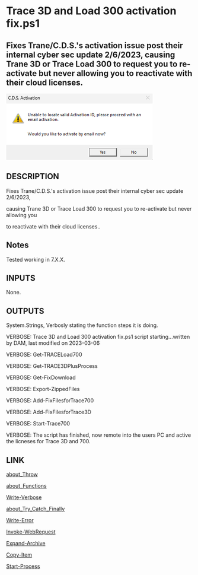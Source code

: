 # Trace 3D and Load 300 activation fix.ps1

## Fixes Trane/C.D.S.'s activation issue post their internal cyber sec update 2/6/2023, causing Trane 3D or Trace Load 300 to request you to re-activate but never allowing you to reactivate with their cloud licenses.

![1678112611338](image/Cant-Activate-License/1678112611338.png)

## DESCRIPTION

Fixes Trane/C.D.S.'s activation issue post their internal cyber sec update 2/6/2023,

causing Trane 3D or Trace Load 300 to request you to re-activate but never allowing you

to reactivate with their cloud licenses..

## Notes

Tested working in 7.X.X.

## INPUTS

None.

## OUTPUTS

System.Strings, Verbosly stating the function steps it is doing.

VERBOSE: Trace 3D and Load 300 activation fix.ps1 script starting...written by DAM, last modified on 2023-03-06

VERBOSE: Get-TRACELoad700

VERBOSE: Get-TRACE3DPlusProcess

VERBOSE: Get-FixDownload

VERBOSE: Export-ZippedFiles

VERBOSE: Add-FixFilesforTrace700

VERBOSE: Add-FixFilesforTrace3D

VERBOSE: Start-Trace700

VERBOSE: The script has finished, now remote into the users PC and active the licneses for Trace 3D and 700.

## LINK

[about_Throw](https://learn.microsoft.com/en-us/powershell/module/microsoft.powershell.core/about/about_throw?view=powershell-7.3)

[about_Functions](https://learn.microsoft.com/en-us/powershell/module/microsoft.powershell.core/about/about_functions?view=powershell-7.3)

[Write-Verbose](https://learn.microsoft.com/en-us/powershell/module/microsoft.powershell.utility/write-verbose?view=powershell-7.3)

[about_Try_Catch_Finally](https://learn.microsoft.com/en-us/powershell/module/microsoft.powershell.core/about/about_try_catch_finally?view=powershell-7.3)

[Write-Error](https://learn.microsoft.com/en-us/powershell/module/microsoft.powershell.utility/write-error?view=powershell-7.3)

[Invoke-WebRequest](https://learn.microsoft.com/en-us/powershell/module/microsoft.powershell.utility/invoke-webrequest?view=powershell-7.3)

[Expand-Archive](https://learn.microsoft.com/en-us/powershell/module/microsoft.powershell.archive/expand-archive?view=powershell-7.3)

[Copy-Item](https://learn.microsoft.com/en-us/powershell/module/microsoft.powershell.management/copy-item?view=powershell-7.3)

[Start-Process](https://learn.microsoft.com/en-us/powershell/module/microsoft.powershell.management/start-process?view=powershell-7.3)
